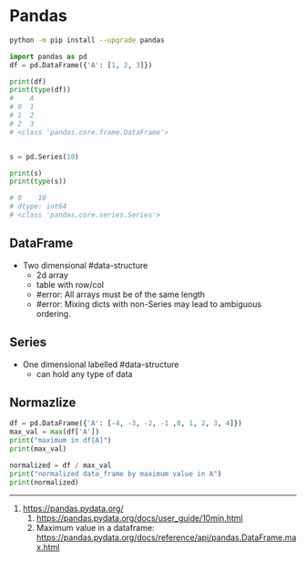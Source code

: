 # Pandas

```bash
python -m pip install --upgrade pandas
```

```python
import pandas as pd
df = pd.DataFrame({'A': [1, 2, 3]})

print(df)
print(type(df))
#    A
# 0  1
# 1  2
# 2  3
# <class 'pandas.core.frame.DataFrame'>


s = pd.Series(10)

print(s)
print(type(s))

# 0    10
# dtype: int64
# <class 'pandas.core.series.Series'>
```

## DataFrame

- Two dimensional #data-structure
  - 2d array
  - table with row/col
  - #error: All arrays must be of the same length
  - #error: Mixing dicts with non-Series may lead to ambiguous ordering.

## Series

- One dimensional labelled #data-structure
  - can hold any type of data


## Normazlize

```python
df = pd.DataFrame({'A': [-4, -3, -2, -1 ,0, 1, 2, 3, 4]})
max_val = max(df['A'])
print("maximum in df[A]")
print(max_val)

normalized = df / max_val
print("normalized data_frame by maximum value in A")
print(normalized)
```

---

1. https://pandas.pydata.org/
   1. https://pandas.pydata.org/docs/user_guide/10min.html
   2. Maximum value in a dataframe: https://pandas.pydata.org/docs/reference/api/pandas.DataFrame.max.html
